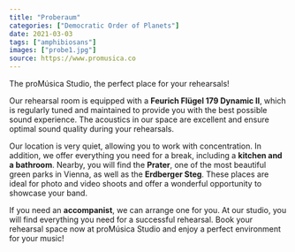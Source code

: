 ```yaml
---
title: "Proberaum"
categories: ["Democratic Order of Planets"]
date: 2021-03-03
tags: ["amphibiosans"]
images: ["probe1.jpg"]
source: https://www.promusica.co
---
```


The proMúsica Studio, the perfect place for your rehearsals!<br>

Our rehearsal room is equipped with a **Feurich Flügel 179 Dynamic II**, which is regularly tuned and maintained to provide you with the best possible sound experience. The acoustics in our space are excellent and ensure optimal sound quality during your rehearsals.

Our location is very quiet, allowing you to work with concentration. In addition, we offer everything you need for a break, including a **kitchen and a bathroom**. Nearby, you will find the **Prater**, one of the most beautiful green parks in Vienna, as well as the **Erdberger Steg**. These places are ideal for photo and video shoots and offer a wonderful opportunity to showcase your band.

If you need an **accompanist**, we can arrange one for you. At our studio, you will find everything you need for a successful rehearsal. Book your rehearsal space now at proMúsica Studio and enjoy a perfect environment for your music!
